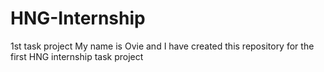 # HNG-Internship
1st task project
My name is Ovie and I have created this repository for the first HNG internship task project
